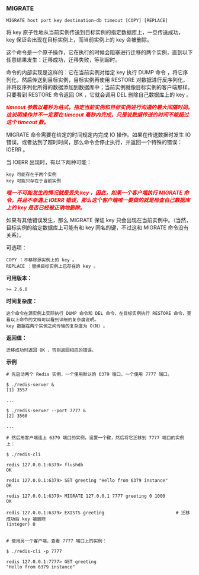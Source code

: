 ### MIGRATE
```
MIGRATE host port key destination-db timeout [COPY] [REPLACE]
```
将 key 原子性地从当前实例传送到目标实例的指定数据库上，一旦传送成功， key 保证会出现在目标实例上，而当前实例上的 key 会被删除。

这个命令是一个原子操作，它在执行的时候会阻塞进行迁移的两个实例，直到以下任意结果发生：迁移成功，迁移失败，等到超时。

命令的内部实现是这样的：它在当前实例对给定 key 执行 DUMP 命令 ，将它序列化，然后传送到目标实例，目标实例再使用 RESTORE 对数据进行反序列化，并将反序列化所得的数据添加到数据库中；当前实例就像目标实例的客户端那样，只要看到 RESTORE 命令返回 OK ，它就会调用 DEL 删除自己数据库上的 key 。

<font style="font-weight:bold;font-style:italic;" color="red">
timeout 参数以毫秒为格式，指定当前实例和目标实例进行沟通的最大间隔时间。
这说明操作并不一定要在 timeout 毫秒内完成，只是说数据传送的时间不能超过这个 timeout 数。
</font>

MIGRATE 命令需要在给定的时间规定内完成 IO 操作。如果在传送数据时发生 IO 错误，或者达到了超时时间，那么命令会停止执行，并返回一个特殊的错误： IOERR 。

当 IOERR 出现时，有以下两种可能：

    key 可能存在于两个实例
    key 可能只存在于当前实例

<font style="font-weight:bold;font-style:italic;" color="red">
唯一不可能发生的情况就是丢失 key ，因此，如果一个客户端执行 MIGRATE 命令，并且不幸遇上 IOERR 错误，那么这个客户端唯一要做的就是检查自己数据库上的 key 是否已经被正确地删除。
</font>

如果有其他错误发生，那么 MIGRATE 保证 key 只会出现在当前实例中。（当然，目标实例的给定数据库上可能有和 key 同名的键，不过这和 MIGRATE 命令没有关系）。

可选项：

    COPY ：不移除源实例上的 key 。
    REPLACE ：替换目标实例上已存在的 key 。

**可用版本：**

    >= 2.6.0
    
**时间复杂度：**

    这个命令在源实例上实际执行 DUMP 命令和 DEL 命令，在目标实例执行 RESTORE 命令，查看以上命令的文档可以看到详细的复杂度说明。
    key 数据在两个实例之间传输的复杂度为 O(N) 。
    
**返回值：**

    迁移成功时返回 OK ，否则返回相应的错误。

**示例**
```
# 先启动两个 Redis 实例，一个使用默认的 6379 端口，一个使用 7777 端口。

$ ./redis-server &
[1] 3557

...

$ ./redis-server --port 7777 &
[2] 3560

...

# 然后用客户端连上 6379 端口的实例，设置一个键，然后将它迁移到 7777 端口的实例上：

$ ./redis-cli

redis 127.0.0.1:6379> flushdb
OK

redis 127.0.0.1:6379> SET greeting "Hello from 6379 instance"
OK

redis 127.0.0.1:6379> MIGRATE 127.0.0.1 7777 greeting 0 1000
OK

redis 127.0.0.1:6379> EXISTS greeting                           # 迁移成功后 key 被删除
(integer) 0


# 使用另一个客户端，查看 7777 端口上的实例：

$ ./redis-cli -p 7777

redis 127.0.0.1:7777> GET greeting
"Hello from 6379 instance"

```